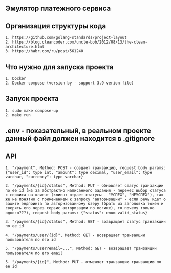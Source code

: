 ## Эмулятор платежного сервиса

## Организация структуры кода
    1. https://github.com/golang-standards/project-layout
    2. https://blog.cleancoder.com/uncle-bob/2012/08/13/the-clean-architecture.html
    3. https://habr.com/ru/post/561240

## Что нужно для запуска проекта
    1. Docker
    2. Docker-compose (version by - support 3.9 verion file)

## Запуск проекта
    1. sudo make compose-up
    2. make run

## .env - показательный, в реальном проекте данный файл должен находится в .gitignore

## API
    1. "/payment", Method: POST - создает транзакцию, request body params: {"user_id": type int, "amount": type decimal, "user_email": type varchar, "currency": type varchar}

    2. "/payments/{id}/status", Method: PUT - обновляет статус транзакции по ее id (из за абстрактно написанного задания - перенес выбор статуса с сервиса на клиент (клиент отдает статусы - "УСПЕХ", "НЕУСПЕХ"), так же не понятно с применением к запросу "авторизации" - если речь идет о защите эндпоинта по авторизованному юзеру (брать из заголовка токен и сверять его через сервис авторизации по логике), то почему только одного???), request body params: {"status": enum valid_status}

    3. "/payments/{id}/status", Method: GET - возвращает статус транзакции по ее id

    4. "/payments/user/{id}", Method: GET - возвращает транзакции пользователя по его id

    5. "/payments/user?email=...", Method: GET - возвращает транзакции пользователя по его email

    5. "/payments/{id}", Method: PUT - отменяет транзакцию транзакцию по ее id